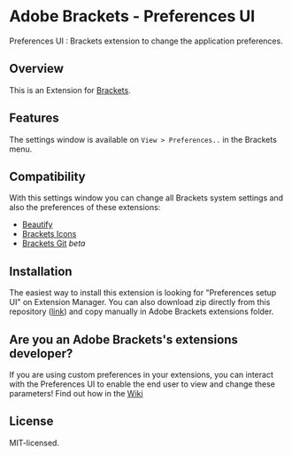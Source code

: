 Adobe Brackets - Preferences UI
=======================

Preferences UI : Brackets extension to change the application preferences.

## Overview

This is an Extension for [Brackets](https://github.com/adobe/brackets). 

## Features

The settings window is available on `View > Preferences..` in the Brackets menu.

## Compatibility

With this settings window you can change all Brackets system settings and also the preferences of these extensions:

  - [Beautify](https://github.com/drewhamlett/brackets-beautify)
  - [Brackets Icons](https://github.com/ivogabe/Brackets-Icons)
  - [Brackets Git](https://github.com/zaggino/brackets-git) *beta*
  

## Installation

The easiest way to install this extension is looking for "Preferences setup UI" on Extension Manager.
You can also download zip directly from this repository ([link](https://github.com/Fede91/brackets-preferences-ui/archive/master.zip)) and copy manually in Adobe Brackets extensions folder.

## Are you an Adobe Brackets's extensions developer?

If you are using custom preferences in your extensions, you can interact with the Preferences UI to enable the end user to view and change these parameters! Find out how in the [Wiki](https://github.com/Fede91/brackets-preferences-ui/wiki)

## License

MIT-licensed.
